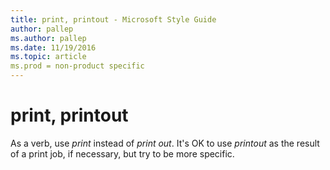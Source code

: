 ```yaml
---
title: print, printout - Microsoft Style Guide
author: pallep
ms.author: pallep
ms.date: 11/19/2016
ms.topic: article
ms.prod = non-product specific
---
```


# print, printout

As a verb, use *print* instead of *print out*. It's OK to use *printout* as the result of a print job, if necessary, but try to be more specific.
